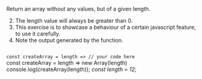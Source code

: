 Return an array without any values, but of a given length.

2. The length value will always be greater than 0.
3. This exercise is to showcase a behaviour of a certain javascript feature, to use it carefully.
4. Note the output generated by the function.

<codeblock language="javascript" type="exercise" testMode="multipleInput">
<code>
const createArray = length => // your code here
</code>

<solution>
const createArray = length =>  new Array(length)
</solution>

<testcases>
<caller>
console.log(createArray(length));
</caller>
<testcase>
<i>
const length = 12;
</i>
</testcase>
</testcases>
</codeblock>